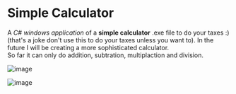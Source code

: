 # Simple Calculator
A *C# windows application* of a **simple calculator** .exe file to do your taxes :) (that's a joke don't use this to do your taxes unless you want to).
In the future I will be creating a more sophisticated calculator.\
So far it can only do addition, subtration, multiplaction and division. 

![image](https://user-images.githubusercontent.com/74930417/111020360-dcea4c00-838a-11eb-9c8a-ebd7bf73527a.png)


![image](https://user-images.githubusercontent.com/74930417/111020377-f9868400-838a-11eb-87f2-1c3f18118516.png)

